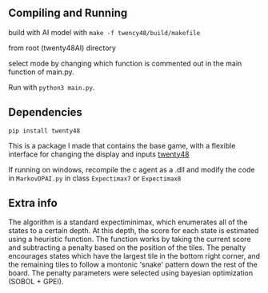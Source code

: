 ## Compiling and Running

build with AI model with `make -f twency48/build/makefile`

from root (twenty48AI) directory

select mode by changing which function is commented out in the main function of main.py.

Run with `python3 main.py`.


## Dependencies

`pip install twenty48`

This is a package I made that contains the base game, with a flexible interface for changing the display and inputs [twenty48](https://github.com/KyleJMcMaster/twenty48/blob/main/src/twenty48/Board.py)


If running on windows, recompile the c agent as a .dll and modify the code in `MarkovDPAI.py` in class `Expectimax7` or `Expectimax8`

## Extra info

The algorithm is a standard expectiminimax, which enumerates all of the states to a certain depth. At this depth, the score for each state is estimated using a heuristic function. The function works by taking the current score and subtracting a penalty based on the position of the tiles. The penalty encourages states which have the largest tile in the bottom right corner, and the remaining tiles to follow a montonic 'snake' pattern down the rest of the board. The penalty parameters were selected using bayesian optimization (SOBOL + GPEI).
